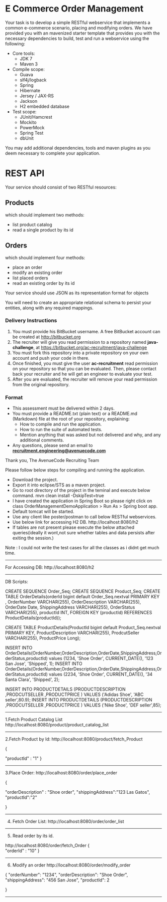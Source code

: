 # E Commerce Order Management

Your task is to develop a simple RESTful webservice that implements a common e-commerce scenario, placing and modifying orders. We have provided you with an mavenized starter template that provides you with the necessary dependencies to build, test and run a webservice using the following:

- Core tools:
    - JDK 7
    - Maven 3
- Compile scope:
    - Guava
    - slf4j/logback
    - Spring
    - Hibernate
    - Jersey / JAX-RS
    - Jackson
    - H2 embedded database
- Test scope:
    - JUnit/Hamcrest
    - Mockito
    - PowerMock
    - Spring Test
    - dbUnit

You may add additional dependencies, tools and maven plugins as you deem necessary to complete your application. 

# REST API

Your service should consist of two RESTful resources:

## Products
	
which should implement two methods:
		
- list product catalog
- read a single product by its id
			
## Orders
	
which should implement four methods:
		
- place an order
- modify an existing order
- list placed orders
- read an existing order by its id
			
Your service should use JSON as its representation format for objects
			
You will need to create an appropriate relational schema to persist your entities, along with any required mappings.

### Delivery Instructions ###

1. You must provide his BitBucket username. A free BitBucket account can be created at http://bitbucket.org
1. The recruiter will give you read permission to a repository named **java-challenge**, at https://bitbucket.org/ac-recruitment/java-challenge
1. You must fork this repository into a private repository on your own account and push your code in there.
1. Once finished, you must give the user **ac-recruitment** read permission on your repository so that you can be evaluated. Then, please contact back your recruiter and he will get an engineer to evaluate your test.
1. After you are evaluated, the recruiter will remove your read permission from the original repository.

### Format ###

* This assessment must be delivered within 2 days.
* You must provide a README.txt (plain text) or a README.md (Markdown) file at the root of your repository, explaining:
    * How to compile and run the application.
    * How to run the suite of automated tests.
    * Mention anything that was asked but not delivered and why, and any additional comments.
* Any questions, please send an email to **recruitment.engineering@avenuecode.com**

Thank you,
The AvenueCode Recruiting Team




Please follow below steps for compiling and running the application.

- Download the project.
- Export it into eclipse/STS as a maven project.
- Go to root directory of the project in the teminal and execute below command.
mvn clean install -DskipTest=true
- I have created the appilcation in Spring Boot so please right click on class OrderManagementDemoApplication > Run As > Spring boot app.
- Default tomcat will be started.
- Use any client like poster/postman to call below RESTful webservices.
- Use below link for accessing H2 DB.
  http://localhost:8080/h2
- If tables are not present please execute the below attached queries(ideally it wont,not sure whether tables and data persists after exiting the session.)
 
 Note : I could not write the test cases for all the classes as i didnt get much time.

******************************************************************************
For Accessing DB:
http://localhost:8080/h2

******************************************************************************
DB Scripts:

CREATE SEQUENCE Order_Seq;
CREATE SEQUENCE Product_Seq;
CREATE TABLE OrderDetails(orderId bigint default Order_Seq.nextval PRIMARY KEY ,
							OrderNumber VARCHAR(255),
							OrderDescription VARCHAR(255),
							OrderDate Date, 
							ShippingAddress VARCHAR(255), 
							OrderStatus VARCHAR(255), 
	 						productId INT, 
	 						FOREIGN KEY (productId) REFERENCES ProductDetails(productId));
	 						
	 						
CREATE TABLE ProductDetails(ProductId bigint default Product_Seq.nextval PRIMARY KEY,
							ProductDescription VARCHAR(255),
							ProdcutSeller VARCHAR(255),
							ProductPrice Long);
							
INSERT INTO OrderDetails(OrderNumber,OrderDescription,OrderDate,ShippingAddress,OrderStatus,productId) values (1234, 'Shoe Order', CURRENT_DATE(), '123 San Jose', 'Shipped', 1);
INSERT INTO OrderDetails(OrderNumber,OrderDescription,OrderDate,ShippingAddress,OrderStatus,productId) values (2234, 'Shoe Order', CURRENT_DATE(), '34 Santa Clara', 'Shipped', 2);

INSERT INTO PRODUCTDETAILS (PRODUCTDESCRIPTION ,PRODCUTSELLER ,PRODUCTPRICE ) VALUES ('Adidas Shoe', 'ABC seller',80.9);
INSERT INTO PRODUCTDETAILS (PRODUCTDESCRIPTION ,PRODCUTSELLER ,PRODUCTPRICE ) VALUES ('Nike Shoe', 'DEF seller',85);


******************************************************************************

1.Fetch Product Catalog List
http://localhost:8080/product/product_catalog_list

******************************************************************************

2.Fetch Product by Id:
http://localhost:8080/product/fetch_Product

{
	
"productId" : "1"
}

******************************************************************************

3.Place Order:
http://localhost:8080/order/place_order

{
	
"orderDescription" : "Shoe order",
"shippingAddress":"123 Las Gatos",
"productId":"2"

}

******************************************************************************
4. Fetch Order List:
http://localhost:8080/order/order_list

******************************************************************************

5. Read order by its id.

http://localhost:8080/order/fetch_Order
{	
"orderId" : "10"
}

******************************************************************************

6. Modify an order
http://localhost:8080/order/modify_order

{
"orderNumber": "1234",
"orderDescription": "Shoe Order",
"shippingAddress": "456 San Jose",
"productId": 2
            
}
******************************************************************************

